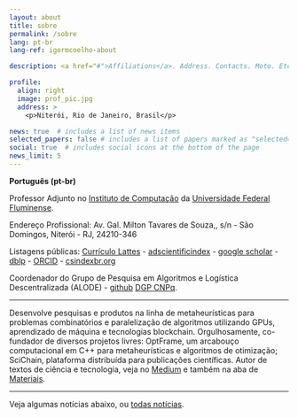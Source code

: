 ```yaml
---
layout: about
title: sobre
permalink: /sobre
lang: pt-br
lang-ref: igormcoelho-about

description: <a href="#">Affiliations</a>. Address. Contacts. Moto. Etc.

profile:
  align: right
  image: prof_pic.jpg
  address: >
    <p>Niterói, Rio de Janeiro, Brasil</p>

news: true  # includes a list of news items
selected_papers: false # includes a list of papers marked as "selected={true}"
social: true  # includes social icons at the bottom of the page
news_limit: 5
---
```


**Português (pt-br)**

Professor Adjunto no [Instituto de Computação](https://www.ic.uff.br) da [Universidade Federal Fluminense](https://www.uff.br).

Endereço Profissional: Av. Gal. Milton Tavares de Souza,, s/n - São Domingos, Niterói - RJ, 24210-346

Listagens públicas: [Currículo Lattes](http://lattes.cnpq.br/5298061910591710) - [adscientificindex](https://www.adscientificindex.com/scientist.php?id=883633) -  [google scholar](https://scholar.google.com/citations?user=EDOt1VIAAAAJ&hl=pt-BR) - [dblp](https://dblp.uni-trier.de/pid/89/8466.html) - [ORCID](https://orcid.org/0000-0001-6373-4907) - [csindexbr.org](https://csindexbr.org/authors.html?p=Igor-Machado-Coelho)

Coordenador do Grupo de Pesquisa em Algoritmos e Logística Descentralizada (ALODE) - [github](https://github.com/gp-alode) [DGP CNPq](http://dgp.cnpq.br/dgp/espelhogrupo/3349181323652323).

----
 Desenvolve pesquisas e produtos na linha de metaheurísticas para problemas combinatórios e paralelização de algoritmos utilizando GPUs, aprendizado de máquina e tecnologias blockchain. Orgulhosamente, co-fundador de diversos projetos livres: OptFrame, um arcabouço computacional em C++ para metaheurísticas e algoritmos de otimização; SciChain, plataforma distribuída para publicações científicas. Autor de textos de ciência e tecnologia, veja no [Medium](https://igormcoelho.medium.com) e também na aba de [Materiais](/materiais/).

<hr/>

Veja algumas notícias abaixo, ou [todas notícias](/news).
